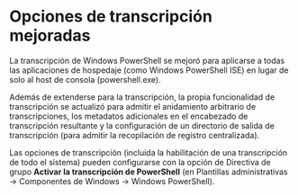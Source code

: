 # Opciones de transcripción mejoradas

La transcripción de Windows PowerShell se mejoró para aplicarse a todas las aplicaciones de hospedaje (como Windows PowerShell ISE) en lugar de solo al host de consola (powershell.exe).

Además de extenderse para la transcripción, la propia funcionalidad de transcripción se actualizó para admitir el anidamiento arbitrario de transcripciones, los metadatos adicionales en el encabezado de transcripción resultante y la configuración de un directorio de salida de transcripción (para admitir la recopilación de registro centralizada).

Las opciones de transcripción (incluida la habilitación de una transcripción de todo el sistema) pueden configurarse con la opción de Directiva de grupo **Activar la transcripción de PowerShell** (en Plantillas administrativas -> Componentes de Windows -> Windows PowerShell).
<!--HONumber=Mar16_HO2-->
